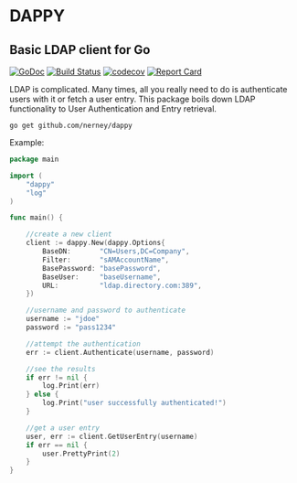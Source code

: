 # DAPPY

## Basic LDAP client for Go

[![GoDoc](https://img.shields.io/badge/godoc-reference-5272B4.svg?style=flat-square)](https://godoc.org/github.com/nerney/godap)
[![Build Status](https://travis-ci.org/nerney/godap.svg?branch=master)](https://travis-ci.org/nerney/godap)
[![codecov](https://codecov.io/gh/nerney/godap/branch/master/graph/badge.svg)](https://codecov.io/gh/nerney/godap)
[![Report Card](https://goreportcard.com/badge/github.com/nerney/godap)](https://goreportcard.com/report/github.com/nerney/godap)

LDAP is complicated. Many times, all you really need to do is authenticate users with it or fetch a user entry.
This package boils down LDAP functionality to User Authentication and Entry retrieval.

`go get github.com/nerney/dappy`

Example:

```go
package main

import (
	"dappy"
	"log"
)

func main() {

	//create a new client
	client := dappy.New(dappy.Options{
		BaseDN:       "CN=Users,DC=Company",
		Filter:       "sAMAccountName",
		BasePassword: "basePassword",
		BaseUser:     "baseUsername",
		URL:          "ldap.directory.com:389",
	})

	//username and password to authenticate
	username := "jdoe"
	password := "pass1234"

	//attempt the authentication
	err := client.Authenticate(username, password)

	//see the results
	if err != nil {
		log.Print(err)
	} else {
		log.Print("user successfully authenticated!")
	}

	//get a user entry
	user, err := client.GetUserEntry(username)
	if err == nil {
		user.PrettyPrint(2)
	}
}
```
